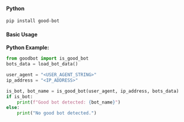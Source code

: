#### Python

```bash
pip install good-bot
```

#### Basic Usage

**Python Example:**

```python
from goodbot import is_good_bot
bots_data = load_bot_data()

user_agent = "<USER_AGENT_STRING>"
ip_address = "<IP_ADDRESS>"

is_bot, bot_name = is_good_bot(user_agent, ip_address, bots_data)
if is_bot:
    print(f"Good bot detected: {bot_name}")
else:
    print("No good bot detected.")
```